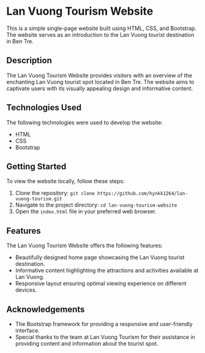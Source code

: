 # Lan Vuong Tourism Website

This is a simple single-page website built using HTML, CSS, and Bootstrap. The website serves as an introduction to the Lan Vuong tourist destination in Ben Tre.

## Description

The Lan Vuong Tourism Website provides visitors with an overview of the enchanting Lan Vuong tourist spot located in Ben Tre. The website aims to captivate users with its visually appealing design and informative content.

## Technologies Used

The following technologies were used to develop the website:

- HTML
- CSS
- Bootstrap

## Getting Started

To view the website locally, follow these steps:

1. Clone the repository: `git clone https://github.com/hynkk1264/lan-vuong-tourism.git`
2. Navigate to the project directory: `cd lan-vuong-tourism-website`
3. Open the `index.html` file in your preferred web browser.

## Features

The Lan Vuong Tourism Website offers the following features:

- Beautifully designed home page showcasing the Lan Vuong tourist destination.
- Informative content highlighting the attractions and activities available at Lan Vuong.
- Responsive layout ensuring optimal viewing experience on different devices.

## Acknowledgements

- The Bootstrap framework for providing a responsive and user-friendly interface.
- Special thanks to the team at Lan Vuong Tourism for their assistance in providing content and information about the tourist spot.
